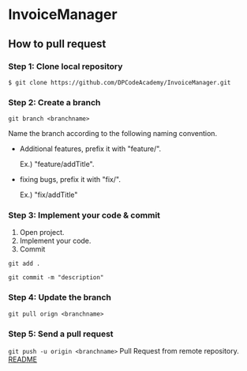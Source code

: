 # InvoiceManager


## How to pull request

### Step 1: Clone local repository
`$ git clone https://github.com/DPCodeAcademy/InvoiceManager.git`

### Step 2: Create a branch
`git branch <branchname>`

Name the branch <branchname> according to the following naming convention.
 * Additional features, prefix it with "feature/".

    Ex.) "feature/addTitle".
    
 * fixing bugs, prefix it with "fix/".
 
    Ex.) "fix/addTitle"

### Step 3: Implement your code & commit
1. Open project.
2. Implement your code.
3. Commit

`git add .`

`git commit -m "description"`

### Step 4: Update the branch
`git pull orign <branchname>`

### Step 5: Send a pull request
`git push -u origin <branchname>`
Pull Request from remote repository. [README](https://help.github.com/articles/creating-a-pull-request-from-a-fork/)
